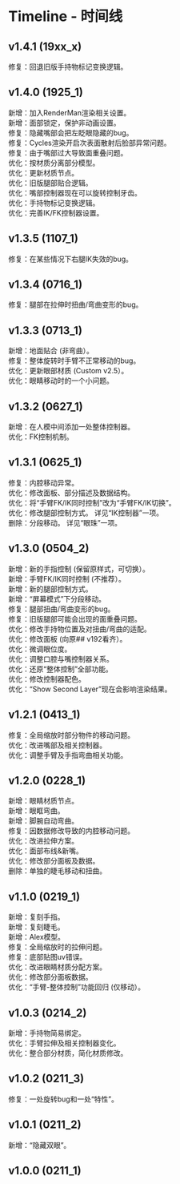 # Timeline - 时间线

## v1.4.1 (19xx_x)

修复：回退旧版手持物标记变换逻辑。

## v1.4.0 (1925_1)

新增：加入RenderMan渲染相关设置。  
新增：面部锁定，保护非动画设置。  
修复：隐藏嘴部会把左眨眼隐藏的bug。  
修复：Cycles渲染开启次表面散射后脸部异常问题。  
修复：由于嘴部过大导致面重叠问题。  
优化：按材质分离部分模型。  
优化：更新材质节点。  
优化：旧版腿部贴合逻辑。  
优化：嘴部控制器现在可以旋转控制牙齿。  
优化：手持物标记变换逻辑。  
优化：完善IK/FK控制器设置。

## v1.3.5 (1107_1)

修复：在某些情况下右腿IK失效的bug。

## v1.3.4 (0716_1)

修复：腿部在拉伸时扭曲/弯曲变形的bug。

## v1.3.3 (0713_1)

新增：地面贴合 (非弯曲）。  
修复：整体旋转时手臂不正常移动的bug。  
优化：更新眼部材质 (Custom v2.5）。  
优化：眼睛移动时的一个小问题。

## v1.3.2 (0627_1)

新增：在人模中间添加一处整体控制器。  
优化：FK控制机制。

## v1.3.1 (0625_1)

修复：内腔移动异常。  
优化：修改面板、部分描述及数据结构。  
优化：将“手臂FK/IK同时控制”改为“手臂FK/IK切换”。  
优化：修改腿部控制方式。  详见“IK控制器”一项。  
删除：分段移动。  详见“眼珠”一项。

## v1.3.0 (0504_2)

新增：新的手指控制 (保留原样式，可切换）。  
新增：手臂FK/IK同时控制 (不推荐）。  
新增：新的腿部控制方式。  
新增：“屏幕模式”下分段移动。  
修复：腿部扭曲/弯曲变形的bug。  
修复：旧版腿部可能会出现的面重叠问题。  
优化：修改手持物位置及对扭曲/弯曲的适配。  
优化：修改面板 (向原## v192看齐）。  
优化：微调眼位度。  
优化：调整口腔与嘴控制器关系。  
优化：还原“整体控制”全部功能。  
优化：修改控制器配色。  
优化：“Show Second Layer”现在会影响渲染结果。

## v1.2.1 (0413_1)

修复：全局缩放时部分物件的移动问题。  
优化：改进嘴部及相关控制器。  
优化：调整手臂及手指弯曲相关功能。

## v1.2.0 (0228_1)

新增：眼睛材质节点。  
新增：眼眶弯曲。  
新增：脚腕自动弯曲。  
修复：因数据修改导致的内腔移动问题。  
优化：改进拉伸方案。  
优化：面部布线&新嘴。  
优化：修改部分面板及数据。  
删除：单独的睫毛移动和扭曲。

## v1.1.0 (0219_1)

新增：复刻手指。  
新增：复刻睫毛。  
新增：Alex模型。  
修复：全局缩放时的拉伸问题。  
修复：底部贴图uv错误。  
优化：改进眼睛材质分配方案。  
优化：修改部分面板数据。  
优化：“手臂-整体控制”功能回归 (仅移动）。

## v1.0.3 (0214_2)

新增：手持物简易绑定。  
优化：手臂拉伸及相关控制器变化。  
优化：整合部分材质，简化材质修改。

## v1.0.2 (0211_3)

修复：一处旋转bug和一处“特性”。

## v1.0.1 (0211_2)

新增：“隐藏双眼”。

## v1.0.0 (0211_1)

